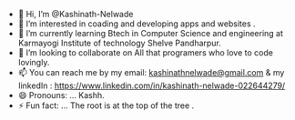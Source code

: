 - 👋 Hi, I’m @Kashinath-Nelwade
- 👀 I’m interested in  coading and developing apps and websites .
- 🌱 I’m currently learning Btech in Computer Science and engineering at Karmayogi Institute of technology Shelve Pandharpur.
- 💞️ I’m looking to collaborate on All that programers who love to code lovingly.
- 📫 You can reach me by my email: kashinathnelwade@gmail.com & my linkedIn : https://www.linkedin.com/in/kashinath-nelwade-022644279/ 
- 😄 Pronouns: ... Kashh.
- ⚡ Fun fact: ... The root is at the top of the tree .

<!---
Kashinath-Nelwade/Kashinath-Nelwade is a ✨ special ✨ repository because its `README.md` (this file) appears on your GitHub profile.
You can click the Preview link to take a look at your changes.
--->
